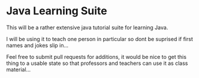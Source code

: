 Java Learning Suite
===================

This will be a rather extensive java tutorial suite for learning Java. 

I will be using it to teach one person in particular so dont be suprised if first names and jokes slip in...

Feel free to submit pull requests for additions, it would be nice to get this thing to a usable state so that
professors and teachers can use it as class material...
